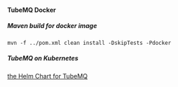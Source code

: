 #### TubeMQ Docker
##### Maven build for docker image
```
mvn -f ../pom.xml clean install -DskipTests -Pdocker
```

##### TubeMQ on Kubernetes
[the Helm Chart for TubeMQ](tubemq-k8s/README.md)